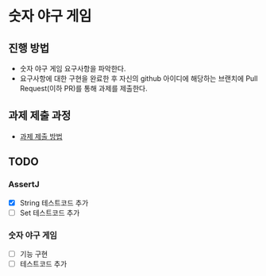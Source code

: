 # 숫자 야구 게임
## 진행 방법
* 숫자 야구 게임 요구사항을 파악한다.
* 요구사항에 대한 구현을 완료한 후 자신의 github 아이디에 해당하는 브랜치에 Pull Request(이하 PR)를 통해 과제를 제출한다.

## 과제 제출 과정
* [과제 제출 방법](https://github.com/next-step/nextstep-docs/tree/master/precourse)

## TODO

### AssertJ

*[x] String 테스트코드 추가
*[ ] Set 테스트코드 추가

### 숫자 야구 게임 

*[ ] 기능 구현
*[ ] 테스트코드 추가